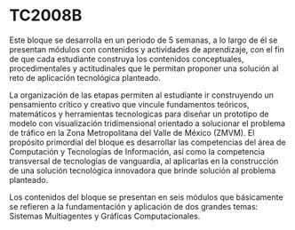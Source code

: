 # TC2008B
Este bloque se desarrolla en un periodo de 5 semanas, a lo largo de él se presentan módulos con contenidos y actividades de aprendizaje, con el fin de que cada estudiante construya los contenidos conceptuales, procedimentales y actitudinales que le permitan proponer una solución al reto de aplicación tecnológica planteado.

La organización de las etapas permiten al estudiante ir construyendo un pensamiento crítico y creativo que vincule fundamentos teóricos, matemáticos y herramientas tecnologicas para diseñar un prototipo de modelo con visualización tridimensional orientado a solucionar el problema de tráfico en la Zona Metropolitana del Valle de México (ZMVM). El propósito primordial del bloque es desarrollar las competencias del área de Computación y Tecnologías de Información, así como la competencia transversal de tecnologías de vanguardia, al aplicarlas en la construcción de una solución tecnológica innovadora que brinde solución al problema planteado.

Los contenidos del bloque se presentan en seis módulos que básicamente se refieren a la fundamentación y aplicación de dos grandes temas: Sistemas Multiagentes y Gráficas Computacionales.
